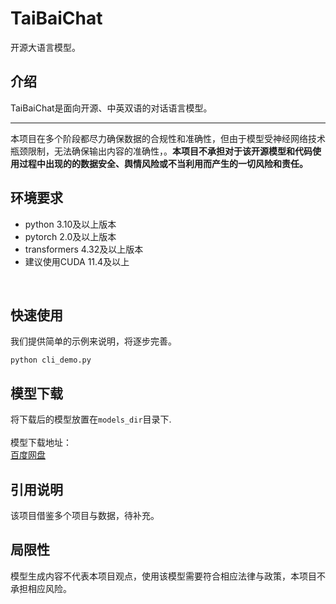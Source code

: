 # TaiBaiChat

开源大语言模型。

## 介绍

TaiBaiChat是面向开源、中英双语的对话语言模型。

-----
本项目在多个阶段都尽力确保数据的合规性和准确性，但由于模型受神经网络技术瓶颈限制，无法确保输出内容的准确性，。**本项目不承担对于该开源模型和代码使用过程中出现的的数据安全、舆情风险或不当利用而产生的一切风险和责任。**

## 环境要求

* python 3.10及以上版本
* pytorch 2.0及以上版本
* transformers 4.32及以上版本
* 建议使用CUDA 11.4及以上
<br>

## 快速使用

我们提供简单的示例来说明，将逐步完善。
```shell
python cli_demo.py
```

## 模型下载
将下载后的模型放置在```models_dir```目录下.<br>
<br>
模型下载地址：<br>
[百度网盘](https://pan.baidu.com/s/116esiSUJKvxMHtJOCTTu0Q?pwd=4tvh)

## 引用说明
该项目借鉴多个项目与数据，待补充。

## 局限性
模型生成内容不代表本项目观点，使用该模型需要符合相应法律与政策，本项目不承担相应风险。